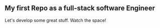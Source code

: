 ## My first Repo as a full-stack software Engineer

Let's develop some great stuff.
Watch the space!
